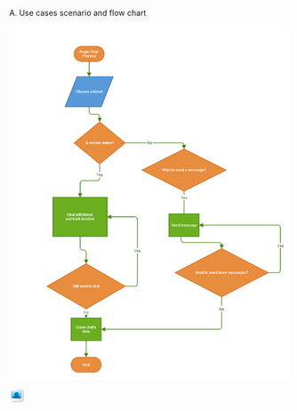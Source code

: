 A. Use cases scenario and flow chart


![Chat scenario flowchart](chatscenario.png)

![my test image things](myphotos_icon.jpg)

